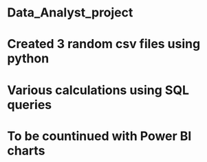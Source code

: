 # Data_Analyst_project

# Created 3 random csv files using python

# Various calculations using SQL queries

# To be countinued with Power BI charts
